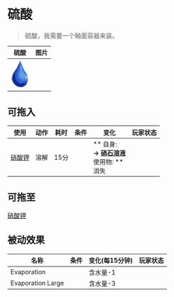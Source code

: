 # 硫酸  
> 硫酸，我需要一个釉面容器来装。  
  
  硫酸  |   图片   
 ----  |  ----:   
   |  ![](Sprite/Thirst.png)   
  
## 可拖入  
使用  |  动作  |  耗时  |  条件  |  变化  |  玩家状态  
----  |  ----  |  ----  |  ----  |  ----  |  ----  
[硝酸钾](Saltpeter.md)  |  溶解  |  15分  |    |  ** 自身: **<br>→ [硝石溶液](LQ_DissolvedNiter.md)<br>** 使用物: **<br>消失  |    
## 可拖至  
[硝酸钾](Saltpeter.md)  
## 被动效果  
名称  |  条件  |  变化(每15分钟)  |  玩家状态  
----  |  ----  |  ----  |  ----  
Evaporation  |    |  含水量-1  |    
Evaporation Large  |    |  含水量-3  |    
